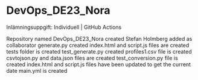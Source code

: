 ﻿# DevOps_DE23_Nora

Inlämningsuppgift: Individuell | GitHub Actions 

Repository named DevOps_DE23_Nora created
Stefan Holmberg added as collaborator
generate.py created
index.html and script.js files are created
tests folder is created
test_generate.py created
profiles1.csv file is created
csvtojson.py and data.json files are created
test_conversion.py file is created
index.html and script.js files have been updated to get the current date
main.yml is created

